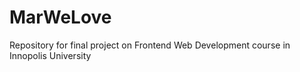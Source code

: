 # MarWeLove
Repository for final project on Frontend Web Development course in Innopolis University
